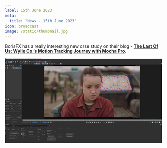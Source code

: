 ```yaml
---
label: 15th June 2023
meta:
  title: "News - 15th June 2023"
icon: broadcast
image: /static/thumbnail.jpg
---
```


BorisFX has a really interesting new case study on their blog - [**The Last Of Us: Wylie Co.’s Motion Tracking Journey with Mocha Pro**](https://blog.borisfx.com/the-last-of-us-wylie-co-motion-tracking-journey-with-mocha-pro).

![](/static/last-us-ellie-interface.jpeg)